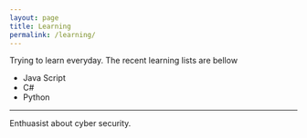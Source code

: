 ```yaml
---
layout: page
title: Learning
permalink: /learning/
---
```


Trying to learn everyday. The recent learning lists are bellow

- Java Script
- C#
- Python
---
Enthuasist about cyber security.


